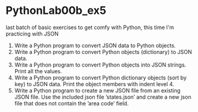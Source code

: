 # PythonLab00b_ex5
last batch of basic exercises to get comfy with Python, this time I'm practicing with JSON
1. Write a Python program to convert JSON data to Python objects.
2. Write a Python program to convert Python objects (dictionary) to JSON
data.
3. Write a Python program to convert Python objects into JSON strings.
Print all the values.
4. Write a Python program to convert Python dictionary objects (sort by
key) to JSON data. Print the object members with indent level 4.
5. Write a Python program to create a new JSON file from an existing JSON
file. Use the included json file ’states.json’ and create a new json file that
does not contain the ’area code’ field.
